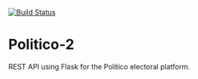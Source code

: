 [![Build Status](https://travis-ci.com/engpetermwangi/Politico2.svg?branch=develop)](https://travis-ci.com/engpetermwangi/Politico2)

# Politico-2
REST API using Flask for the Politico electoral platform.
